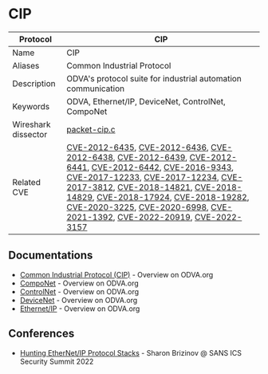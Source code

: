 # CIP

| Protocol | CIP |
|---|---|
| Name | CIP |
| Aliases | Common Industrial Protocol |
| Description | ODVA's protocol suite for industrial automation communication |
| Keywords | ODVA, Ethernet/IP, DeviceNet, ControlNet, CompoNet |
| Wireshark dissector | [packet-cip.c](https://github.com/wireshark/wireshark/blob/master/epan/dissectors/packet-cip.c) |
| Related CVE | [CVE-2012-6435](https://nvd.nist.gov/vuln/detail/CVE-2012-6435), [CVE-2012-6436](https://nvd.nist.gov/vuln/detail/CVE-2012-6436), [CVE-2012-6438](https://nvd.nist.gov/vuln/detail/CVE-2012-6438), [CVE-2012-6439](https://nvd.nist.gov/vuln/detail/CVE-2012-6439), [CVE-2012-6441](https://nvd.nist.gov/vuln/detail/CVE-2012-6441), [CVE-2012-6442](https://nvd.nist.gov/vuln/detail/CVE-2012-6442), [CVE-2016-9343](https://nvd.nist.gov/vuln/detail/CVE-2016-9343), [CVE-2017-12233](https://nvd.nist.gov/vuln/detail/CVE-2017-12233), [CVE-2017-12234](https://nvd.nist.gov/vuln/detail/CVE-2017-12234), [CVE-2017-3812](https://nvd.nist.gov/vuln/detail/CVE-2017-3812), [CVE-2018-14821](https://nvd.nist.gov/vuln/detail/CVE-2018-14821), [CVE-2018-14829](https://nvd.nist.gov/vuln/detail/CVE-2018-14829), [CVE-2018-17924](https://nvd.nist.gov/vuln/detail/CVE-2018-17924), [CVE-2018-19282](https://nvd.nist.gov/vuln/detail/CVE-2018-19282), [CVE-2020-3225](https://nvd.nist.gov/vuln/detail/CVE-2020-3225), [CVE-2020-6998](https://nvd.nist.gov/vuln/detail/CVE-2020-6998), [CVE-2021-1392](https://nvd.nist.gov/vuln/detail/CVE-2021-1392), [CVE-2022-20919](https://nvd.nist.gov/vuln/detail/CVE-2022-20919), [CVE-2022-3157](https://nvd.nist.gov/vuln/detail/CVE-2022-3157) |

## Documentations
- [Common Industrial Protocol (CIP)](https://www.odva.org/technology-standards/key-technologies/common-industrial-protocol-cip/) - Overview on ODVA.org
- [CompoNet](https://www.odva.org/technology-standards/other-technologies/componet/) - Overview on ODVA.org
- [ControlNet](https://www.odva.org/technology-standards/other-technologies/controlnet/) - Overview on ODVA.org
- [DeviceNet](https://www.odva.org/technology-standards/key-technologies/devicenet/) - Overview on ODVA.org
- [Ethernet/IP](https://www.odva.org/technology-standards/key-technologies/ethernet-ip/) - Overview on ODVA.org
## Conferences
- [Hunting EtherNet/IP Protocol Stacks](https://www.youtube.com/watch?v=0jftEYDo0ao) - Sharon Brizinov @ SANS ICS Security Summit 2022
